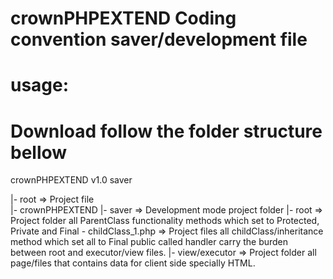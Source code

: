 # crownPHPEXTEND Coding convention saver/development file
# usage:
# Download follow the folder structure bellow
crownPHPEXTEND v1.0 saver

|- root                  => Project file  
 |- crownPHPEXTEND
 |- saver                => Development mode project folder 
   |- root               => Project folder all ParentClass functionality methods which set to Protected, Private and Final
    - childClass_1.php   => Project files all childClass/inheritance method which set all to Final public called handler carry the burden between root and executor/view files.
   |- view/executor      => Project folder all page/files that contains data for client side specially HTML. 
   
   
